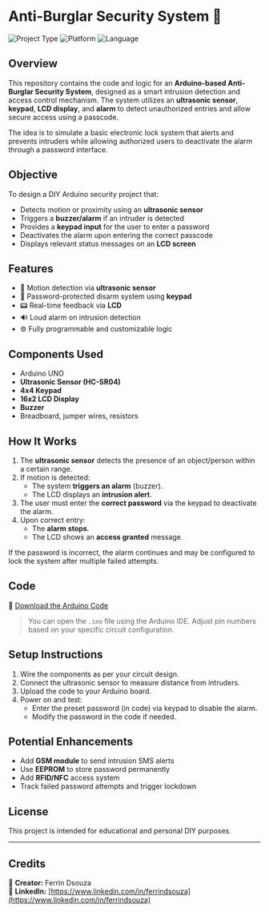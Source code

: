 # Anti-Burglar Security System 🔐

![Project Type](https://img.shields.io/badge/Type-Arduino%20Security%20System-blue)
![Platform](https://img.shields.io/badge/Platform-Arduino-green)
![Language](https://img.shields.io/badge/Language-C%2FC++-yellow)

## Overview

This repository contains the code and logic for an **Arduino-based Anti-Burglar Security System**, designed as a smart intrusion detection and access control mechanism. The system utilizes an **ultrasonic sensor**, **keypad**, **LCD display**, and **alarm** to detect unauthorized entries and allow secure access using a passcode.

The idea is to simulate a basic electronic lock system that alerts and prevents intruders while allowing authorized users to deactivate the alarm through a password interface.

## Objective

To design a DIY Arduino security project that:
- Detects motion or proximity using an **ultrasonic sensor**
- Triggers a **buzzer/alarm** if an intruder is detected
- Provides a **keypad input** for the user to enter a password
- Deactivates the alarm upon entering the correct passcode
- Displays relevant status messages on an **LCD screen**

## Features

- 🧠 Motion detection via **ultrasonic sensor**
- 🔐 Password-protected disarm system using **keypad**
- 📟 Real-time feedback via **LCD**
- 🔊 Loud alarm on intrusion detection
- ⚙️ Fully programmable and customizable logic

## Components Used

- Arduino UNO
- **Ultrasonic Sensor (HC-SR04)**
- **4x4 Keypad**
- **16x2 LCD Display**
- **Buzzer**
- Breadboard, jumper wires, resistors

## How It Works

1. The **ultrasonic sensor** detects the presence of an object/person within a certain range.
2. If motion is detected:
   - The system **triggers an alarm** (buzzer).
   - The LCD displays an **intrusion alert**.
3. The user must enter the **correct password** via the keypad to deactivate the alarm.
4. Upon correct entry:
   - The **alarm stops**.
   - The LCD shows an **access granted** message.

If the password is incorrect, the alarm continues and may be configured to lock the system after multiple failed attempts.

## Code

📄 [Download the Arduino Code](https://github.com/ferrindsouza/anti-burglar-security-system/blob/main/Anti-burglar-system.ino)

> You can open the `.ino` file using the Arduino IDE. Adjust pin numbers based on your specific circuit configuration.

## Setup Instructions

1. Wire the components as per your circuit design.
2. Connect the ultrasonic sensor to measure distance from intruders.
3. Upload the code to your Arduino board.
4. Power on and test:
   - Enter the preset password (in code) via keypad to disable the alarm.
   - Modify the password in the code if needed.

## Potential Enhancements

- Add **GSM module** to send intrusion SMS alerts
- Use **EEPROM** to store password permanently
- Add **RFID/NFC** access system
- Track failed password attempts and trigger lockdown

## License

This project is intended for educational and personal DIY purposes.

---

## Credits

👤 **Creator:** Ferrin Dsouza  
🔗 **LinkedIn:** [https://www.linkedin.com/in/ferrindsouza](https://www.linkedin.com/in/ferrindsouza)
